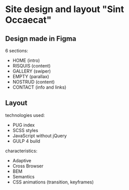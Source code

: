 # Site design and layout "Sint Occaecat"

## Design made in Figma

6 sections:
  * HOME (intro)
  * RISQUIS (content)
  * GALLERY (swiper)
  * EMPTY (parallax)
  * NOSTRUD (content)
  * CONTACT (info and links)

## Layout

technologies used:
  * PUG index
  * SCSS styles
  * JavaScript without jQuery
  * GULP 4 build

characteristics:
  * Adaptive
  * Cross Browser
  * BEM
  * Semantics
  * CSS animations (transition, keyframes)